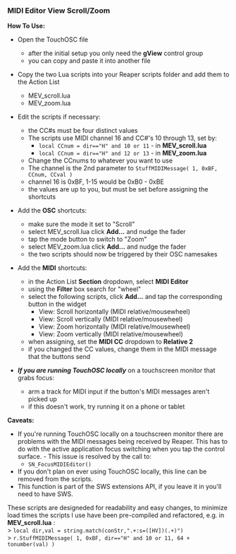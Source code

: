 ### MIDI Editor View Scroll/Zoom
**How To Use:**  
- Open the TouchOSC file
	- after the initial setup you only need the **gView** control group
	- you can copy and paste it into another file
- Copy the two Lua scripts into your Reaper scripts folder and add them to the Action List
	- MEV_scroll.lua
	- MEV_zoom.lua
- Edit the scripts if necessary:
	- the CC#s must be four distinct values
	- The scripts use MIDI channel 16 and CC#'s 10 through 13, set by:
		- `local CCnum = dir=="H" and 10 or 11` - in **MEV_scroll.lua**
		- `local CCnum = dir=="H" and 12 or 13` - in **MEV_zoom.lua**
	- Change the CCnums to whatever you want to use
	- The channel is the 2nd parameter to `StuffMIDIMessage( 1, 0xBF, CCnum, CCval )`
	- channel 16 is 0xBF, 1-15 would be 0xB0 - 0xBE
	- the values are up to you, but must be set before assigning the shortcuts

- Add the **OSC** shortcuts:
	- make sure the mode it set to "Scroll"
	- select MEV_scroll.lua click **Add...** and nudge the fader
	- tap the mode button to switch to "Zoom"
	- select MEV_zoom.lua click **Add...** and nudge the fader
	- the two scripts should now be triggered by their OSC namesakes

- Add the **MIDI** shortcuts:
	- in the Action List **Section** dropdown, select **MIDI Editor**
	- using the **Filter** box search for "wheel"
	- select the following scripts, click **Add...** and tap the corresponding button in the widget
		- View: Scroll horizontally (MIDI relative/mousewheel)
		- View: Scroll vertically (MIDI relative/mousewheel)
		- View: Zoom horizontally (MIDI relative/mousewheel)
		- View: Zoom vertically (MIDI relative/mousewheel)
	- when assigning, set the **MIDI CC** dropdown to **Relative 2**
	- if you changed the CC values, change them in the MIDI message that the buttons send

- ***If you are running TouchOSC locally*** on a touchscreen monitor that grabs focus:
	- arm a track for MIDI input if the button's MIDI messages aren't picked up
	- if this doesn't work, try running it on a phone or tablet

**Caveats:**
  - If you're running TouchOSC locally on a touchscreen monitor there are problems with the MIDI messages being received by Reaper. This has to do with the active application focus switching when you tap the control surface. 	- This issue is resolved by the call to:  
	- `SN_FocusMIDIEditor()`
- If you don't plan on ever using TouchOSC locally, this line can be removed from the scripts.
- This function is part of the SWS extensions API, if you leave it in you'll need to have SWS.

These scripts are designeded for readability and easy changes,  to minimize load times the scripts I use have been pre-compiled and refactored, e.g. in **MEV_scroll.lua** :  
	> `local dir,val = string.match(conStr,".+:s=([HV])(.+)")`  
	> `r.StuffMIDIMessage( 1, 0xBF, dir=="H" and 10 or 11, 64 + tonumber(val) )`
